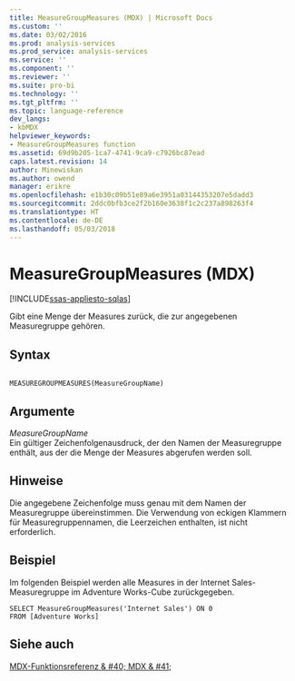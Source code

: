 ```yaml
---
title: MeasureGroupMeasures (MDX) | Microsoft Docs
ms.custom: ''
ms.date: 03/02/2016
ms.prod: analysis-services
ms.prod_service: analysis-services
ms.service: ''
ms.component: ''
ms.reviewer: ''
ms.suite: pro-bi
ms.technology: ''
ms.tgt_pltfrm: ''
ms.topic: language-reference
dev_langs:
- kbMDX
helpviewer_keywords:
- MeasureGroupMeasures function
ms.assetid: 69d9b205-1ca7-4741-9ca9-c7926bc87ead
caps.latest.revision: 14
author: Minewiskan
ms.author: owend
manager: erikre
ms.openlocfilehash: e1b30c09b51e89a6e3951a03144353207e5dadd3
ms.sourcegitcommit: 2ddc0bfb3ce2f2b160e3638f1c2c237a898263f4
ms.translationtype: HT
ms.contentlocale: de-DE
ms.lasthandoff: 05/03/2018
---
```

# <a name="measuregroupmeasures-mdx"></a>MeasureGroupMeasures (MDX)
[!INCLUDE[ssas-appliesto-sqlas](../includes/ssas-appliesto-sqlas.md)]

  Gibt eine Menge der Measures zurück, die zur angegebenen Measuregruppe gehören.  
  
## <a name="syntax"></a>Syntax  
  
```  
  
MEASUREGROUPMEASURES(MeasureGroupName)  
```  
  
## <a name="arguments"></a>Argumente  
 *MeasureGroupName*  
 Ein gültiger Zeichenfolgenausdruck, der den Namen der Measuregruppe enthält, aus der die Menge der Measures abgerufen werden soll.  
  
## <a name="remarks"></a>Hinweise  
 Die angegebene Zeichenfolge muss genau mit dem Namen der Measuregruppe übereinstimmen. Die Verwendung von eckigen Klammern für Measuregruppennamen, die Leerzeichen enthalten, ist nicht erforderlich.  
  
## <a name="example"></a>Beispiel  
 Im folgenden Beispiel werden alle Measures in der Internet Sales-Measuregruppe im Adventure Works-Cube zurückgegeben.  
  
```  
SELECT MeasureGroupMeasures('Internet Sales') ON 0  
FROM [Adventure Works]  
```  
  
## <a name="see-also"></a>Siehe auch  
 [MDX-Funktionsreferenz & #40; MDX & #41;](../mdx/mdx-function-reference-mdx.md)  
  
  
